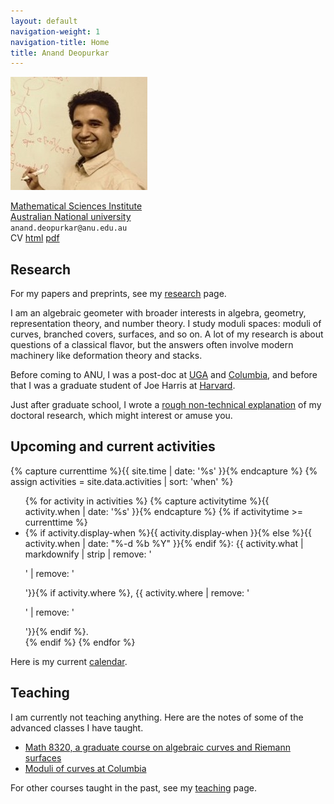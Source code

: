 ```yaml
---
layout: default
navigation-weight: 1
navigation-title: Home
title: Anand Deopurkar
---
```


<img src="anandrd_bw2.jpg" alt="Photo of Anand Deopurkar" title="At UGA (2016)" id="photo">

[Mathematical Sciences Institute](http://maths.anu.edu.au)  
[Australian National university](http://www.anu.edu.au/)  
`anand.deopurkar@anu.edu.au`  
CV [html](cv/index.html) [pdf](cv/cv.pdf)

## Research

For my papers and preprints, see my [research](research/) page.

I am an algebraic geometer with broader interests in algebra, geometry, representation theory, and number theory. I study moduli spaces: moduli of curves, branched covers, surfaces, and so on. A lot of my research is about questions of a classical flavor, but the answers often involve modern machinery like deformation theory and stacks.  

Before coming to ANU, I was a post-doc at [UGA](http://math.uga.edu) and [Columbia](http://math.columbia.edu/), and before that I was a graduate student of Joe Harris at [Harvard](http://math.harvard.edu/).  

Just after graduate school, I wrote a [rough non-technical explanation](interests/) of my doctoral research, which might interest or amuse you.


## Upcoming and current activities

{% capture currenttime %}{{ site.time | date: '%s' }}{% endcapture %}
{% assign activities = site.data.activities | sort: 'when' %}
<ul>
{% for activity in activities %}
{% capture activitytime %}{{ activity.when | date: '%s' }}{% endcapture %}
{% if activitytime >= currenttime %}
<li> {% if activity.display-when %}{{ activity.display-when }}{% else %}{{ activity.when | date: "%-d %b %Y" }}{% endif %}: {{ activity.what | markdownify | strip | remove: '<p>' | remove: '</p>'}}{% if activity.where %}, {{ activity.where | remove: '<p>' | remove: '</p>'}}{% endif %}.</li>
{% endif %}
{% endfor %}
</ul>

Here is my current [calendar](calendar/).

## Teaching

I am currently not teaching anything. 
Here are the notes of some of the advanced classes I have taught.

* [Math 8320, a graduate course on algebraic curves and Riemann surfaces](8320)
* [Moduli of curves at Columbia](teaching/moduli/)

For other courses taught in the past, see my [teaching](teaching/) page.
